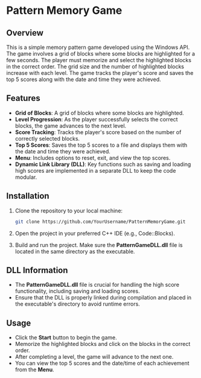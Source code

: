 # Pattern Memory Game

## Overview
This is a simple memory pattern game developed using the Windows API. The game involves a grid of blocks where some blocks are highlighted for a few seconds. The player must memorize and select the highlighted blocks in the correct order. The grid size and the number of highlighted blocks increase with each level. The game tracks the player's score and saves the top 5 scores along with the date and time they were achieved.

## Features
- **Grid of Blocks**: A grid of blocks where some blocks are highlighted.
- **Level Progression**: As the player successfully selects the correct blocks, the game advances to the next level.
- **Score Tracking**: Tracks the player's score based on the number of correctly selected blocks.
- **Top 5 Scores**: Saves the top 5 scores to a file and displays them with the date and time they were achieved.
- **Menu**: Includes options to reset, exit, and view the top scores.
- **Dynamic Link Library (DLL)**: Key functions such as saving and loading high scores are implemented in a separate DLL to keep the code modular.

## Installation
1. Clone the repository to your local machine:
    ```bash
    git clone https://github.com/YourUsername/PatternMemoryGame.git
    ```

2. Open the project in your preferred C++ IDE (e.g., Code::Blocks).

3. Build and run the project. Make sure the **PatternGameDLL.dll** file is located in the same directory as the executable.

## DLL Information
- The **PatternGameDLL.dll** file is crucial for handling the high score functionality, including saving and loading scores.
- Ensure that the DLL is properly linked during compilation and placed in the executable's directory to avoid runtime errors.

## Usage
- Click the **Start** button to begin the game.
- Memorize the highlighted blocks and click on the blocks in the correct order.
- After completing a level, the game will advance to the next one.
- You can view the top 5 scores and the date/time of each achievement from the **Menu**.

